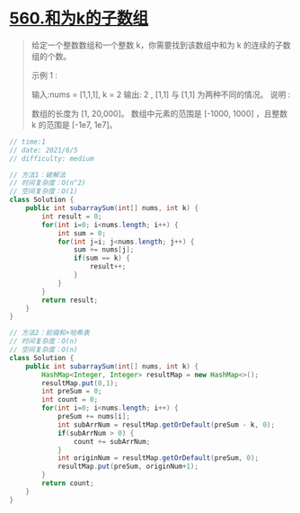 # [560.和为k的子数组](https://leetcode-cn.com/problems/subarray-sum-equals-k/)

> 给定一个整数数组和一个整数 k，你需要找到该数组中和为 k 的连续的子数组的个数。
>
> 示例 1 :
>
> 输入:nums = [1,1,1], k = 2
> 输出: 2 , [1,1] 与 [1,1] 为两种不同的情况。
> 说明 :
>
> 数组的长度为 [1, 20,000]。
> 数组中元素的范围是 [-1000, 1000] ，且整数 k 的范围是 [-1e7, 1e7]。

```java
// time:1
// date: 2021/6/5
// difficulty: medium	

// 方法1：破解法
// 时间复杂度：O(n^2)
// 空间复杂度：O(1)
class Solution {
	public int subarraySum(int[] nums, int k) {
		int result = 0;
		for(int i=0; i<nums.length; i++) {
			int sum = 0;
			for(int j=i; j<nums.length; j++) {
				sum += nums[j];
				if(sum == k) {
					result++;
				} 
			}
		}
		return result;
	}
}

// 方法2：前缀和+哈希表
// 时间复杂度：O(n)
// 空间复杂度：O(n)
class Solution {
	public int subarraySum(int[] nums, int k) {
		HashMap<Integer, Integer> resultMap = new HashMap<>();
		resultMap.put(0,1);
		int preSum = 0;
		int count = 0;
		for(int i=0; i<nums.length; i++) {
			preSum += nums[i];
			int subArrNum = resultMap.getOrDefault(preSum - k, 0);
			if(subArrNum > 0) {
				count += subArrNum;
			}
			int originNum = resultMap.getOrDefault(preSum, 0);
			resultMap.put(preSum, originNum+1);
		}
		return count;
	}
}

```

